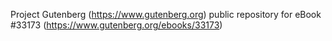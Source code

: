 Project Gutenberg (https://www.gutenberg.org) public repository for eBook #33173 (https://www.gutenberg.org/ebooks/33173)
